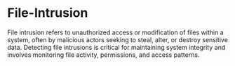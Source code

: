 # File-Intrusion
File intrusion refers to unauthorized access or modification of files within a system, often by malicious actors seeking to steal, alter, or destroy sensitive data. Detecting file intrusions is critical for maintaining system integrity and involves monitoring file activity, permissions, and access patterns.

